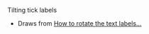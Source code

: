 Tilting tick labels

 * Draws from [How to rotate the text labels...](http://www.d3noob.org/2013/01/how-to-rotate-text-labels-for-x-axis-of.html)
